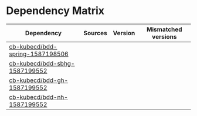 # Dependency Matrix

Dependency | Sources | Version | Mismatched versions
---------- | ------- | ------- | -------------------
[cb-kubecd/bdd-spring-1587198506](https://github.com/cb-kubecd/bdd-spring-1587198506.git) |  | []() | 
[cb-kubecd/bdd-sbhg-1587199552](https://github.com/cb-kubecd/bdd-sbhg-1587199552.git) |  | []() | 
[cb-kubecd/bdd-gh-1587199552](https://github.com/cb-kubecd/bdd-gh-1587199552.git) |  | []() | 
[cb-kubecd/bdd-nh-1587199552](https://github.com/cb-kubecd/bdd-nh-1587199552.git) |  | []() | 
